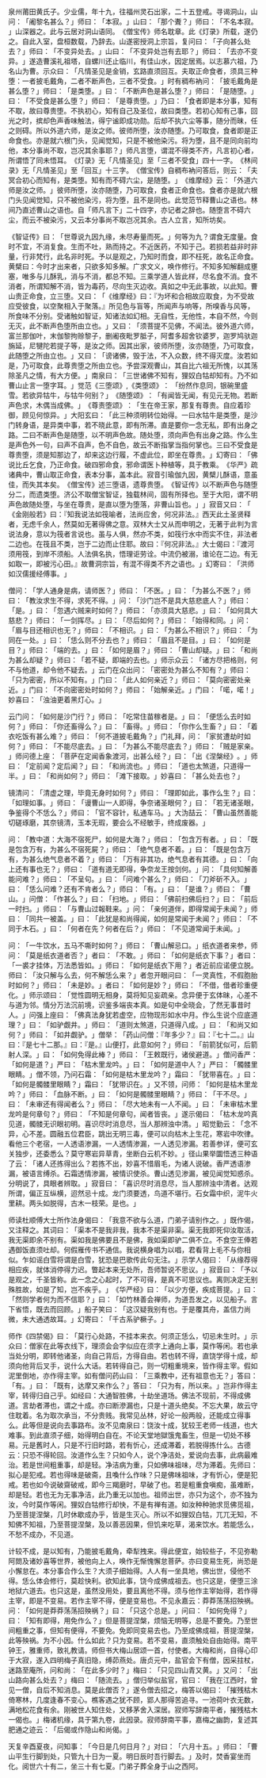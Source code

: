 泉州莆田黄氏子。少业儒，年十九，往福州灵石出家，二十五登戒。寻谒洞山，山问：​「阇黎名甚么？​」师曰：​「本寂。​」山曰：​「那个聻？​」师曰：​「不名本寂。​」山深器之。此与云居对洞山语同。​《僧宝传》师名耽章。此《灯录》所载，遂仍之。自此入室，盘桓数载，乃辞去。山遂密授洞上宗旨，复问曰：​「子向甚么处去？​」师曰：​「不变异处去。​」山曰：​「不变异处岂有去耶？​」师曰：​「去亦不变异。​」遂造曹溪礼祖塔，自螺川还止临川，有佳山水，因定居焉。以志慕六祖，乃名山为曹。示众曰：​「凡情圣见是金销，玄路直须回互。夫取正命食者，须具三种堕：一者披毛戴角，二者不断声色，三者不受食。​」时有稠布衲问：​「披毛戴角是甚么堕？​」师曰：​「是类堕。​」曰：​「不断声色是甚么堕？​」师曰：​「是随堕。​」曰：​「不受食是甚么堕？​」师曰：​「是尊贵堕。​」乃曰：​「食者即是本分事，知有不取，故曰尊贵堕。不执初心，知有自己及圣位，故曰类堕。若初心知有己事，回光之时，摈却色声香味触法，得宁谧即成功勋。后却不执六尘等事，随分而昧，任之则碍。所以外道六师，是汝之师。彼师所堕，汝亦随堕。乃可取食，食者即是正命食也。亦是就六根门头，见闻觉知，只是不被他染污。将为堕，且不是同向前均他，本分事尚不取，岂况其余事耶？​」师凡言堕，谓混不得类不齐，凡言初心者，所谓悟了同未悟耳。​《灯录》无「凡情圣见」至「三者不受食」四十一字。​《林间录》无「凡情圣见」至「回互」十三字。​《僧宝传》自稠布衲问答后，则云：​「夫冥合初心而知有，是类堕。知有而不碍六尘，是随堕。​」​《维摩经》云：​「外道六师是汝之师。​」彼师所堕，汝亦随堕，乃可取食，食者正命食也。食者亦是就六根门头见闻觉知，只不被他染污，将为堕，且不是同也。此觉范节释曹山之语也。林间乃直述曹山之语也。自「师凡言下」二十四字，亦记者之辞也。随堕言不碍六尘，而云不被染污，又云本分事尚不取岂况其余。古人立言，知所坊矣。

《智证传》曰：​「世尊说九因九缘，未尽寿量而死。​」何等为九？谓食无度量。食时不宜，不消复食。生而不吐，熟而持之。不近医药，不知于己。若损若益非时非量，行非梵行，此名非时死。予以是观之，乃知时而食，即不枉死，故名正命食。黄檗曰：今时才出来者，只欲多知多解。广求文义，唤作修行。不知多知解翻成壅塞，唯多与儿酥乳，消与不消，都总不知。三乘学道人皆此样，尽名食不消。食不消者，所谓知解不消，皆为毒药，尽向生灭边收。真如之中无此事故，以此知。曹山贵正命食，立三堕。又曰：​「​《维摩经》曰：『为坏和合相故应取食，为不受故应受彼食，以空聚相入于聚落。』所见色与盲等，所闻声与响等，所嗅香与风等，所食味不分别。受诸触如智证，知诸法如幻相。无自性，无他性，本自不然，今则无灭，此不断声色堕所由立也。​」又曰：​「须菩提不见佛，不闻法。彼外道六师，富兰那伽叶，末伽黎拘赊黎子，删阇夜毗罗胝子，阿耆多超舍钦婆罗，迦罗鸠驮迦旃延，尼犍陀若提子等，是汝之师。因其出家，彼师所堕，汝亦随堕，乃可取食，此随堕之所由立也。​」又曰：​「谤诸佛，毁于法，不入众数，终不得灭度。汝若如是，乃可取食，此尊贵堕之所由立也。予尝深观曹山，其自比六祖无所愧，以其荡除圣凡之情，有大方便。​」南泉曰：​「三世诸佛不知有，狸奴白牯却知有。乃不如曹山止言一堕字耳。​」觉范《三堕颂》,《类堕颂》​： 「纷然作息同，银碗里盛雪。若欲异牯牛，与牯牛何别？​」​《随堕颂》​：​「有闻皆无闻，有见元无物。若断声色求，木偶当成佛。​」​《尊责堕颂》​：​「生在帝王家，那复有尊贵。自应着珍御，顾见何惊异。​」大阳玄曰：​「此三种须明转位始得。一曰水牯牛是类堕，是沙门转身语，是异类中事，若不晓此意，即有所滞。直是要你一念无私，即有出身之路。二曰不断声色是随堕，以不明声色故。随处堕，须向声色有出身之路。作么生是声色外一句，曰声不自声，色不自色，故云不断指掌当指何掌也。三曰不受食是尊贵堕，须是知那边了，却来这边行履，不虚此位，即坐在尊贵。​」幻寄曰：​「佛说比丘乞食，乃正命食。破四邪命食，邪命谓医卜种植等，具于教乘。​《华严》疏诸典中，曹山取正命食，表本分事，盖本此。寂音引瑜伽九因，黄檗儿酥语，意虽佳，而失其本矣。​《僧宝传》述三堕语，遗尊贵堕。​《智证传》以不断声色与随堕分二，而遗类堕。济公不取僧宝智证，独载林间，固有所择也。至于大阳，谓不明声色故随处堕，与坐在尊贵，是直以堕为堕落，非曹山旨也。​」​」寂音又曰：​「​《金刚般若》曰：『知我说法如筏喻者，法尚应舍，何况非法。』西天此土圣贤释者，无虑千余人，然莫如无著得佛之意。双林大士又从而申明之，无著于此判为言说法身，意以为筏者言说也。虽与人俱，然亦不类，如筏行水中而实不住，非法者二边也。在筏且不类，岂于二边而止住耶。故曰：『何况非法。』大士偈曰：『渡河须用筏，到岸不须船。人法俱名执，悟理讵劳诠。中流仍被溺，谁论在二边。有无如取一，即被污心田。』故曹洞宗旨，有混不得类不齐之语也。​」幻寄曰：​「洪师如汉儒援经傅事。​」

僧问：​「学人通身是病，请师医？​」师曰：​「不医。​」曰：​「为甚么不医？​」师曰：​「教汝求生不得，求死不得。​」问：​「沙门岂不是具大慈悲底人？​」师曰：​「是。​」曰：​「忽遇六贼来时如何？​」师曰：​「亦须具大慈悲。​」曰：​「如何具大慈悲？​」师曰：​「一剑挥尽。​」曰：​「尽后如何？​」师曰：​「始得和同。​」问：​「眉与目还相识也无？​」师曰：​「不相识。​」曰：​「为甚么不相识？​」师曰：​「为同在一处。​」曰：​「恁么则不分去也？​」师曰：​「眉且不是目。​」曰：​「如何是目？​」师曰：​「端的去。​」曰：​「如何是眉？​」师曰：​「曹山却疑。​」曰：​「和尚为甚么却疑？​」师曰：​「若不疑，即端的去也。​」师示众云：​「诸方尽把格则，何不与他道，却令他不疑去。​」云门在众出问：​「密密处为甚么不知有？​」师曰：​「只为密密，所以不知有。​」门曰：​「此人如何亲近？​」师曰：​「莫向密密处亲近。​」门曰：​「不向密密处时如何？​」师曰：​「始解亲近。​」门曰：​「喏，喏！」妙喜曰：​「浊油更着黑灯心。​」

云门问：​「如何是沙门行？​」师曰：​「吃常住苗稼者是。​」曰：​「便恁么去时如何？​」师曰：​「你还畜得么？​」曰：​「畜得。​」师曰：​「你作么生畜？​」曰：​「着衣吃饭有甚么难？​」师曰：​「何不道披毛戴角？​」门礼拜，问：​「家贫遭劫时如何？​」师曰：​「不能尽底去。​」曰：​「为甚么不能尽底去？​」师曰：​「贼是家亲。​」师问德上座：​「菩萨在定闻香象渡河，出甚么经？​」曰：​「出《涅槃经》​。​」师曰：​「定前闻？定后闻？​」曰：​「和尚流也。​」师曰：​「道也太煞道，只道得一半。​」曰：​「和尚如何？​」师曰：​「滩下接取。​」妙喜曰：​「甚么处去也？​」

镜清问：​「清虚之理，毕竟无身时如何？​」师曰：​「理即如此，事作么生？​」曰：​「如理如事。​」师曰：​「谩曹山一人即得，争奈诸圣眼何？​」曰：​「若无诸圣眼，争鉴得个不恁么？​」师曰：​「官不容针，私通车马。​」大沩喆云：​「曹山虽然善能切磋琢磨，其奈镜清，玉本无瑕，要会么不经敏手，终成废器。​」

问：​「教中道：大海不宿死尸，如何是大海？​」师曰：​「包含万有者。​」曰：​「既是包含万有，为甚么不宿死屍？​」师曰：​「绝气息者不着。​」曰：​「既是包含万有，为甚么绝气息者不着？​」师曰：​「万有非其功，绝气息者有其德。​」曰：​「向上还有事也无？​」师曰：​「道有道无即得，争奈龙王按剑何。​」问：​「具何知解善能问难？​」师曰：​「不呈句。​」曰：​「问难个甚么？​」师曰：​「刀斧斫不入。​」曰：​「恁么问难？还有不肯者么？​」师曰：​「有。​」曰：​「是谁？​」师曰：​「曹山。​」问僧：​「作甚么？​」曰：​「扫地。​」师曰：​「佛前扫佛后扫？​」曰：​「前后一时扫。​」师曰：​「与曹山过報鞋来。​」问：​「亲何道伴，即得常闻于未闻？​」师曰：​「同共一被盖。​」曰：​「此犹是和尚得闻，如何是常闻于未闻？​」师曰：​「不同于木石。​」曰：​「何者在先？何者在后？​」师曰：​「不见道常闻于未闻。​」

问：​「一牛饮水，五马不嘶时如何？​」师曰：​「曹山解忌口。​」纸衣道者来参，师问：​「莫是纸衣道者否？​」者曰：​「不敢。​」师曰：​「如何是纸衣下事？​」者曰：​「一裘才挂体，万法悉皆如。​」师曰：​「如何是纸衣下用？​」者近前应诺便立脱。师曰：​「汝只解与么去，何不解恁么来？​」者忽开眼问曰：​「一灵真性，不假胞胎时如何？​」师曰：​「未是妙。​」者曰：​「如何是妙？​」师曰：​「不借，借者珍重便化。​」师示颂曰：​「觉性圆明无相身，莫将知见妄疏亲。念异便于玄体昧，心差不与道为邻。情分万法沉前境，识鉴多端丧本真。如是句中全晓会，了然无事昔时人。​」问强上座曰：​「佛真法身犹若虚空，应物现形如水中月。作么生说个应底道理？​」曰：​「如驴觑井。​」师曰：​「道则太煞道，只道得八成。​」曰：​「和尚又如何？​」师曰：​「如井觑驴。​」僧举：​「药山问僧：『年多少？』曰：『七十二。』山曰：『是七十二那。』曰：『是。』山便打，此意如何？​」师曰：​「前箭犹似可，后箭射人深。​」曰：​「如何免得此棒？​」师曰：​「王敕既行，诸侯避道。​」僧问香严：​「如何是道？​」严曰：​「枯木里龙吟。​」曰：​「如何是道中人？​」严曰：​「髑髅里眼睛。​」僧不领，乃问石霜：​「如何是枯木里龙吟？​」霜曰：​「犹带喜在。​」曰：​「如何是髑髅里眼睛？​」霜曰：​「犹带识在。​」又不领，问师：​「如何是枯木里龙吟？​」师曰：​「血脉不断。​」曰：​「如何是髑髅里眼睛？​」师曰：​「干不尽。​」曰：​「未审还有得闻者么？​」师曰：​「尽大地未有一人不闻。​」曰：​「未审枯木里龙吟是何章句？​」师曰：​「不知是何章句，闻者皆丧。​」遂示偈曰：​「枯木龙吟真见道，髑髅无识眼初明。喜识尽时消息尽，当人那辨浊中清。​」昭觉勤云：​「念不异，心不差。圆融五位君臣，跳出无明三毒，便可以向枯木上生花，寒岩中吹律。看他三个老宿，一人透语渗漏，一人透情渗漏，一人透见渗漏。若善参详，便可玄关独步，还委悉么？莫守寒岩异草青，坐断白云机不妙。​」径山果举圜悟透三种语了云：​「诸人还拣得出么？若拣不出，妙喜不惜眉毛，为诸人说破。香严透语渗漏，被语言缚杀。石霜透情渗漏，被情识使杀。曹山透见渗漏，被见闻觉知惑杀。分明说了，具眼者辨取。​」寂音曰：​「喜识尽时消息尽，当人那辨浊中清者。达观所谓，偏正互纵横，迢然忌十成。龙门须要透，鸟道不堪行。石女霜中织，泥牛火里耕。两头如脱得，古木一枝荣。是也。​」

师读杜顺傅大士所作法身偈曰：​「我意不欲与么道，门弟子请别作之。​」既作偈，又注释之。其词曰：​「渠本不是我非我，我本不是渠非渠。渠无我即死仰汝取活，我无渠即余不别有。渠如我是佛要且不是佛，我如渠即驴二俱不立。不食空王俸若遇御饭直须吐却。何假雁传书不通信。我说横身唱为以唱，君看背上毛不与你相似。乍如谣白雪将谓是白雪，犹恐是巴歌传此句无注。​」示学人偈曰：​「从缘荐得相应疾，就体消停得力迟。瞥起本来无处所，吾师暂说不思议。​」寂音曰：​「予以是观之，千圣皆称。此一念之心起时，了不可得，是真不可思议也。离则决定无别殊胜故，如是了知，岂不疾乎。​」​《华严经》曰：​「以少方便，疾成菩提。​」曰：​「然则学者何为而不信耶？​」曰：​「如竹林善会禅师，为道吾发之，以见船子。言下省悟，既去而回顾。​」船子笑曰：​「这汉疑我别有也。于是覆其舟，盖信力尚微，未大通透故耳。​」幻寄曰：​「千古系驴橛子。​」

师作《四禁偈》曰：​「莫行心处路，不挂本来衣。何须正恁么，切忌未生时。​」示众曰：僧家在此等衣线下，理须会会字似应在须字上通向上事，莫作等闲。若也承当处分明，即转他诸圣，向自己背后，方得自由。若也转不得，直饶学得十成，却须向他背后叉手，说什么大话。若转得自己，则一切粗重境来，皆作得主宰。假如泥里倒地，亦作得主宰。如有僧问药山曰：​「三乘教中，还有祖意也无？​」答曰：​「有。​」曰：​「既有，达摩又来作么？​」答曰：​「只为有，所以来。​」岂非作得主宰，转得归自己乎。如经曰：大通智胜佛，十劫坐道场。佛法不现前，不得成佛道。言劫者滞也，谓之十成。亦曰断滲漏也，只是十道头绝矣。不忘大果，故云守住耽着。名为取次承当，不分贵贱。我常见丛林，好论一般两般，还能成立得事么。此等但是说向去事路布。汝不见南泉曰：饶汝十成，犹较王老师一线道，也大难事。到此直须子细，始得明白自在。不论天堂地獄饿鬼畜生，但是一切处不移易。元是舊时人，只是不行旧时路，若有忻心，还成滞着，若脱得拣什么。古德云：只恐不得轮回。汝道作么生？只如今人，说个净洁处，爱说向去事，此病最难治。若是世间粗重事，却是轻。净洁病为重，只如佛味祖味，尽为滞着。先师曰：拟心是犯戒。若也得味是破斋，且喚什么作味？只是佛味祖味，才有忻心，便是犯戒。若也如今说破齋破戒，即今三羯磨时，早破了也。若是粗重食嗔痴，虽难断，却是轻。若也无为无事净洁，此乃重无以加也。祖师出世，亦只为这个，亦不独为汝，今时莫作等闲。狸奴白牯修行却快，不是有禅有道。如汝种种驰求觅佛觅祖，乃至菩提涅槃，几时休歇成办乎，皆是生灭心。所以不如狸奴白牯，兀兀无知，不知佛不知祖，乃至菩提涅槃，及以善恶因果，但饥来吃草，渴来饮水。若能恁么，不愁不成办，不见道。

计较不成，是以知有，乃能披毛戴角，牵犁拽来。得此便宜，始较些子，不见弥勒阿閦及诸妙喜等世界，被他向上人，唤作无惭愧懈怠菩萨。亦曰变易生死，尚恐是小懈怠在。本分事合作么生？大须子细始得。人人有一坐具地，佛出世，侵他不得。恁么体会修行，莫趁快利。欲知此事，饶今成佛成祖去。也只这是，便堕三涂地狱六道去。也只这是，虽然没用处，要且离他不得。须与他作主宰始得，若作得主宰，即是不变易。若作主宰不得，便是变易也。不见永嘉云：莽莽荡荡招殃祸。问：​「如何是莽莽荡荡招殃祸？​」曰：​「只这个总是。​」问曰：​「如何免得？​」曰：​「知有即得，用免作么？​」但是菩提涅槃，烦恼无明等，总是不要免。乃至世间粗重之事，但知有便得，不要免。免即同变易去也。乃至成佛成祖，菩提涅槃，此等殃祸。为不小因。什么如此？只为变易。若不变易，直须触处自由始得。南平钟王，雅重师，致礼教请。师但书大梅山居颂一首，付使者。大梅和尚，自得心印于大寂，遂入四明梅子真旧隐，缚茆燕处。唐贞元中，盐官会下有僧，因采拄杖，迷路至庵所，问和尚：​「在此多少时？​」梅曰：​「只见四山青又黄。​」又问：​「出山路向甚么处去？​」梅曰：​「随流去。​」僧归举似盐官，官曰：​「我在江西时，曾见一僧，自后不知消息。莫是此僧否？​」遂令僧去招之，梅答以偈曰：​「摧残枯木倚寒林，几度逢春不变心。樵客遇之犹不顾，郢人那得苦追寻。一池荷叶衣无数，满地松花食有余。刚被世人知住处，又移茅舍入深居。寂师写辞南平者，摧残枯木一偈也。​」梅诸机缘，具于第九卷，此因录。寂师辞南平事，嘉梅之幽韵，复述其肥通之迹云：​「后偈或作隐山和尚偈。​」

天复辛酉夏夜，问知事：​「今日是几何日月？​」对曰：​「六月十五。​」师曰：​「曹山平生行脚到处，只管九十日为一夏。明日辰时吾行脚去。​」及时，焚香宴坐而化。阅世六十有二，坐三十有七夏。门弟子葬全身于山之西阿。